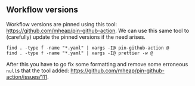 ## Workflow versions
Workflow versions are pinned using this tool: https://github.com/mheap/pin-github-action. We can use this same tool to (carefully) update the pinned versions if the need arises.
```
find . -type f -name "*.yaml" | xargs -I@ pin-github-action @
find . -type f -name "*.yaml" | xargs -I@ prettier -w @
```
After this you have to go fix some formatting and remove some erroneous `null`s that the tool added: https://github.com/mheap/pin-github-action/issues/111.

